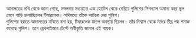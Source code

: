 আদালতের নথি থেকে জানা গেছে, মঙ্গলবার মধ্যরাতে এক হোটেল থেকে বেরিয়ে পুলিশের সিগন্যাল অমান্য করে ভুল লেনে গাড়ি চালাচ্ছিলেন টিম্বারলেক। পথিমধ্যে তাঁকে আটকে দেয় পুলিশ।  
পুলিশের বরাতে আদালতের নথিতে বলা হয়, টিম্বারলেক মদ্যপ অবস্থায় ছিলেন। তাঁর নিশ্বাস থেকে মদের তীব্র গন্ধ শনাক্ত করেছে পুলিশ। তবে ব্রেথলাইজার টেস্টে অস্বীকৃতি জানান এই গায়ক।
